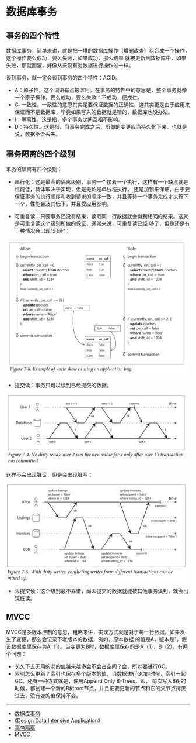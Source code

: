# 数据库事务

## 事务的四个特性

数据库事务，简单来讲，就是把一堆的数据库操作（增删改查）组合成一个操作，这个操作要么成功，要么失败，如果成功，那么结果
就被更新到数据库中，如果失败，那就回滚，好像从来没有对数据进行操作过一样。

谈到事务，就一定会谈到事务的四个特性：ACID。

- A：原子性。这个词语有点被滥用。在事务的特性中的意思是，整个事务就像一个原子操作，要么成功，要么失败：不成功，便成仁。
- C: 一致性。一致性的意思其实是要保证数据的正确性，这其实更是由于应用来保证而不是数据库，毕竟如果写入的数据就是错的，数据库也没办法。
- I：隔离性。这是指，多个事务之间互相不影响。
- D：持久性。这是指，当事务完成之后，所做的变更应当持久化下来，也就是说，数据不会丢失。


## 事务隔离的四个级别

事务的隔离有四个级别：

- 串行化：这是最高的隔离级别，事务一个接着一个执行，这样有一个缺点就是性能低，具体取决于实现，但是无论是单线程执行，
还是加锁来保证，由于要保证事务的执行顺序和收到请求的顺序一致，并且等待一个事务完成才执行下一个，性能会及其低下，并且受应用影响。

- 可重复读：只要事务还没有结束，读取同一行数据就会得到相同的结果。这就是可重复读这个级别所做的保证，通常来说，可重复读已经
够了，但是还是有一种情况会出现“幻读”：

![](./img/phantoms.png)

- 提交读：事务只可以读到已经提交的数据。

![read committed](./img/read_committed.png)

这样不会出现脏读，但是会出现脏写：

![read committed](./img/read_committed_dirty_write.png)

- 未提交读：这个级别最不靠谱，尚未提交的数据就能被其他事务读到，就会出现脏读。


## MVCC

MVCC是多版本控制的意思，粗略来讲，实现方式就是对于每一行数据，如果发生了变更，那么会记录下老版本的数据，例如，原本数据
的值是A，版本是1，假设数据库里保存为A（1）。当变更为B时，数据库里保存的是A（1），B（2）。有两个问题：

- 长久下去无用的老的值越来越多会不会占空间？会，所以要进行GC。
- 索引怎么更新？索引也保存多个版本的值，当数据进行GC的时候，索引一起GC。还有一种方式就是，使用Append Only B-Trees，即，
每次写入B树的时候，都创建一个新的B树root节点，并且把要更新的节点和它的父节点拷贝过去，没有变的值保持不变。

--------

- [数据库事务](https://zh.wikipedia.org/wiki/%E6%95%B0%E6%8D%AE%E5%BA%93%E4%BA%8B%E5%8A%A1)
- [《Design Data Intensive Application》](https://book.douban.com/subject/26197294/)
- [事务隔离](https://zh.wikipedia.org/wiki/%E4%BA%8B%E5%8B%99%E9%9A%94%E9%9B%A2#%E9%9A%94%E7%A6%BB%E7%BA%A7%E5%88%AB)
- [MVCC](https://en.wikipedia.org/wiki/Multiversion_concurrency_control)
